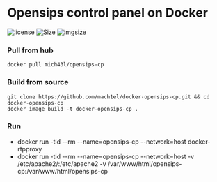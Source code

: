 # Opensips control panel on Docker

![license](https://img.shields.io/github/license/mach1el/docker-opensips-cp?color=pink&style=plastic)
![Size](https://img.shields.io/github/repo-size/mach1el/docker-opensips-cp?style=plastic)
![imgsize](https://img.shields.io/docker/image-size/mich43l/opensips-cp?color=grey&style=plastic)

### Pull from hub
	docker pull mich43l/opensips-cp

### Build from source
	git clone https://github.com/mach1el/docker-opensips-cp.git && cd docker-opensips-cp
	docker image build -t docker-opensips-cp .
	
### Run
*	docker run -tid --rm --name=opensips-cp --network=host docker-rtpproxy
* docker run -tid --rm --name=opensips-cp --network=host -v /etc/apache2/:/etc/apache2 -v /var/www/html/opensips-cp:/var/www/html/opensips-cp
